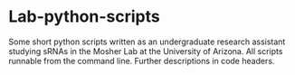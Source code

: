# Lab-python-scripts

Some short python scripts written as an undergraduate research assistant studying sRNAs in the Mosher Lab at the University of Arizona. 
All scripts runnable from the command line. Further descriptions in code headers.
